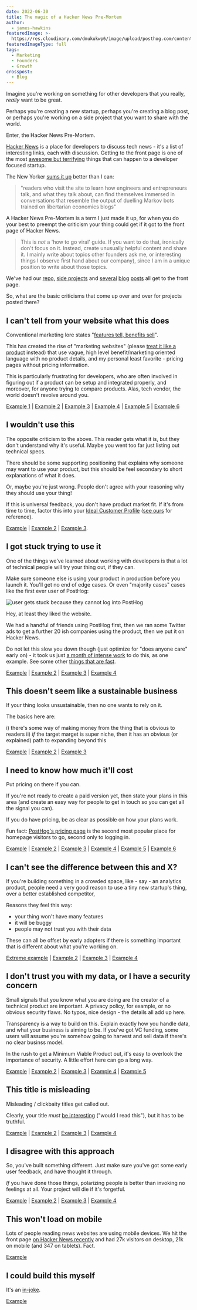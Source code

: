 ```yaml
---
date: 2022-06-30
title: The magic of a Hacker News Pre-Mortem
author:
  - james-hawkins
featuredImage: >-
  https://res.cloudinary.com/dmukukwp6/image/upload/posthog.com/contents/images/blog/posthog-ceo-diary-blog.png
featuredImageType: full
tags:
  - Marketing
  - Founders
  - Growth
crosspost:
  - Blog
---
```


Imagine you're working on something for other developers that you really, _really_ want to be great.

Perhaps you're creating a new startup, perhaps you're creating a blog post, or perhaps you're working on a side project that you want to share with the world.

Enter, the Hacker News Pre-Mortem.

[Hacker News](https://news.ycombinator.com) is a place for developers to discuss tech news - it's a list of interesting links, each with discussion. Getting to the front page is one of the most [awesome but terrifying](https://twitter.com/james406/status/1506293206643785728) things that can happen to a developer focused startup.

The New Yorker [sums it up](https://www.newyorker.com/news/letter-from-silicon-valley/the-lonely-work-of-moderating-hacker-news) better than I can:

> "readers who visit the site to learn how engineers and entrepreneurs talk, and what they talk about, can find themselves immersed in conversations that resemble the output of duelling Markov bots trained on libertarian economics blogs"

A Hacker News Pre-Mortem is a term I just made it up, for when you do your best to preempt the criticism your thing could get if it got to the front page of Hacker News.

> This is _not_ a 'how to go viral' guide. If you want to do that, ironically don't focus on it. Instead, create unusually helpful content and share it. I mainly write about topics other founders ask me, or interesting things I observe first hand about our company), since I am in a unique position to write about those topics.

We've had our [repo](https://github.com/posthog/posthog), [side projects](https://isgoogleanalyticsillegal.com/) and [several](what-to-ask-in-interviews) [blog](story-about-pivots) [posts](moving-to-sf/) all get to the front page.

So, what are the basic criticisms that come up over and over for projects posted there?

## I can't tell from your website what this does

Conventional marketing lore states "[features tell, benefits sell](https://www.helpscout.com/blog/benefits-sell/)".

This has created the rise of "marketing websites" (please [treat it like a product](ceo-diary-4#treat-your-website-as-a-product-but-not-at-first) instead) that use vague, high level benefit/marketing oriented language with no product details, and my personal least favorite - pricing pages without pricing information.

This is particularly frustrating for developers, who are often involved in figuring out if a product can be setup and integrated properly, and moreover, for anyone trying to compare products. Alas, tech vendor, the world doesn't revolve around you.

[Example 1](https://news.ycombinator.com/item?id=30617507) | [Example 2](https://news.ycombinator.com/item?id=30699795) | [Example 3](https://news.ycombinator.com/item?id=30698479) | [Example 4](https://news.ycombinator.com/item?id=30278384) | [Example 5](https://news.ycombinator.com/item?id=29895661) | [Example 6](https://news.ycombinator.com/item?id=29901915)

## I wouldn't use this

The opposite criticism to the above. This reader gets what it is, but they don't understand why it's useful. Maybe you went too far just listing out technical specs.

There should be some supporting positioning that explains why someone may want to use your product, but this should be feel secondary to short explanations of what it does.

Or, maybe you're just wrong. People don't agree with your reasoning why they should use your thing!

If this is universal feedback, you don't have product market fit. If it's from time to time, factor this into your [Ideal Customer Profile](/newsletter/ideal-customer-profile-framework) ([see ours](../handbook/strategy/overview#target-customers-for-2022) for reference).

[Example](https://news.ycombinator.com/item?id=30640487) | [Example 2](https://news.ycombinator.com/item?id=27503930) | [Example 3](https://news.ycombinator.com/item?id=27884669).

## I got stuck trying to use it

One of the things we've learned about working with developers is that a lot of technical people will try your thing out, if they can.

Make sure someone else is using your product in production before you launch it. You'll get no end of edge cases. Or even "majority cases" cases like the first ever user of PostHog:

![user gets stuck because they cannot log into PostHog](https://res.cloudinary.com/dmukukwp6/image/upload/v1710055416/posthog.com/contents/images/02/Screenshot-2020-02-25-at-21.52.15.png)

Hey, at least they liked the website.

We had a handful of friends using PostHog first, then we ran some Twitter ads to get a further 20 ish companies using the product, then we put it on Hacker News.

Do not let this slow you down though (just optimize for "does anyone care" early on) - it took us just [a month of intense work](pivot-to-posthog) to do this, as one example. See some other [things that are fast](https://patrickcollison.com/fast).

[Example](https://news.ycombinator.com/item?id=30698771) | [Example 2](https://news.ycombinator.com/item?id=29892909) | [Example 3](https://news.ycombinator.com/item?id=29629604) | [Example 4](https://news.ycombinator.com/item?id=27885861)

## This doesn't seem like a sustainable business

If your thing looks unsustainable, then no one wants to rely on it.

The basics here are:

i) there's some way of making money from the thing that is obvious to readers
ii) _if_ the target marget is super niche, then it has an obvious (or explained) path to expanding beyond this

[Example](https://news.ycombinator.com/item?id=28289988) | [Example 2](https://news.ycombinator.com/item?id=20107991) | [Example 3](https://news.ycombinator.com/item?id=20108075)

## I need to know how much it'll cost

Put pricing on there if you can.

If you're not ready to create a paid version yet, then state your plans in this area (and create an easy way for people to get in touch so you can get all the signal you can).

If you do have pricing, be as clear as possible on how your plans work.

Fun fact: [PostHog's pricing page](../../pricing) is the second most popular place for homepage visitors to go, second only to logging in.

[Example](https://news.ycombinator.com/item?id=30618024) | [Example 2](https://news.ycombinator.com/item?id=28331535) | [Example 3](https://news.ycombinator.com/item?id=27974615) | [Example 4](https://news.ycombinator.com/item?id=26881171) | [Example 5](https://news.ycombinator.com/item?id=30357971) | [Example 6](https://news.ycombinator.com/item?id=22640023)

## I can't see the difference between this and X?

If you're building something in a crowded space, like - say - an analytics product, people need a very good reason to use a tiny new startup's thing, over a better established competitor,

Reasons they feel this way:

- your thing won't have many features
- it will be buggy
- people may not trust you with their data

These can all be offset by early adopters if there is something important that is different about what you're working on.

[Extreme example](https://news.ycombinator.com/item?id=30290722) | [Example 2](https://news.ycombinator.com/item?id=28120858) | [Example 3](https://news.ycombinator.com/item?id=28118240) | [Example 4](https://news.ycombinator.com/item?id=29262281)

## I don't trust you with my data, or I have a security concern

Small signals that you know what you are doing are the creator of a technical product are important. A privacy policy, for example, or no obvious security flaws. No typos, nice design - the details all add up here.

Transparency is a way to build on this. Explain exactly how you handle data, and what your business is aiming to be. If you've got VC funding, some users will assume you're somehow going to harvest and sell data if there's no clear businss model.

In the rush to get a Minimum Viable Product out, it's easy to overlook the importance of security. A little effort here can go a long way.

[Example](https://news.ycombinator.com/item?id=29898582) | [Example 2](https://news.ycombinator.com/item?id=28280362) | [Example 3](https://news.ycombinator.com/item?id=27978440) | [Example 4](https://news.ycombinator.com/item?id=30642077) | [Example 5](https://news.ycombinator.com/item?id=20109511)

## This title is misleading

Misleading / clickbaity titles get called out.

Clearly, your title _must_ [be interesting](writing-for-developers) ("would I read this"), but it has to be truthful.

[Example](https://news.ycombinator.com/item?id=30543456) | [Example 2](https://news.ycombinator.com/item?id=29792628) | [Example 3](https://news.ycombinator.com/item?id=31490603) | [Example 4](https://news.ycombinator.com/item?id=31478760)

## I disagree with this approach

So, you've built something different. Just make sure you've got some early user feedback, and have thought it through.

_If_ you have done those things, polarizing people is better than invoking no feelings at all. Your project will die if it's forgetful.

[Example](https://news.ycombinator.com/item?id=30594508) | [Example 2](https://news.ycombinator.com/item?id=30593513) | [Example 3](https://news.ycombinator.com/item?id=29845834) | [Example 4](https://news.ycombinator.com/item?id=29844670)

## This won't load on mobile

Lots of people reading news websites are using mobile devices. We hit the front page [on Hacker News recently](https://news.ycombinator.com/item?id=31906933) and had 27k visitors on desktop, 21k on mobile (and 347 on tablets). Fact.

[Example](https://news.ycombinator.com/item?id=28087142)

## I could build this myself

It's an [in-joke](https://news.ycombinator.com/item?id=8863).

[Example](https://news.ycombinator.com/item?id=28090851)

<NewsletterForm />

